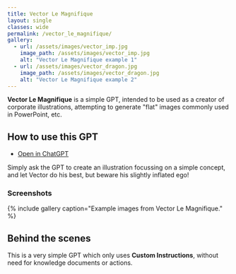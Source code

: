 ```yaml
---
title: Vector Le Magnifique
layout: single
classes: wide
permalink: /vector_le_magnifique/
gallery:
  - url: /assets/images/vector_imp.jpg
    image_path: /assets/images/vector_imp.jpg
    alt: "Vector Le Magnifique example 1"
  - url: /assets/images/vector_dragon.jpg
    image_path: /assets/images/vector_dragon.jpg
    alt: "Vector Le Magnifique example 2"
---
```


**Vector Le Magnifique** is a simple GPT, intended to be used as a creator of
corporate illustrations, attempting to generate "flat" images commonly used in
PowerPoint, etc.

## How to use this GPT

* [Open in ChatGPT](https://chat.openai.com/g/g-wagBADp7N-vector-le-magnifique)

Simply ask the GPT to create an illustration focussing on a simple concept, and
let Vector do his best, but beware his slightly inflated ego!

### Screenshots

{% include gallery caption="Example images from Vector Le Magnifique." %}

## Behind the scenes

This is a very simple GPT which only uses **Custom Instructions**, without need
for knowledge documents or actions.
